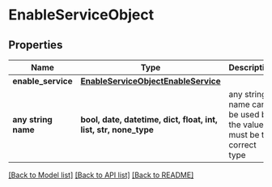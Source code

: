 # EnableServiceObject


## Properties
Name | Type | Description | Notes
------------ | ------------- | ------------- | -------------
**enable_service** | [**EnableServiceObjectEnableService**](EnableServiceObjectEnableService.md) |  | [optional] 
**any string name** | **bool, date, datetime, dict, float, int, list, str, none_type** | any string name can be used but the value must be the correct type | [optional]

[[Back to Model list]](../README.md#documentation-for-models) [[Back to API list]](../README.md#documentation-for-api-endpoints) [[Back to README]](../README.md)


